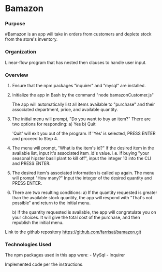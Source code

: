 # Bamazon

### Purpose
#Bamazon is an app will take in orders from customers and deplete stock from the store's inventory.
<!-- Give a high-level overview of how the app is organized -->
### Organization
Linear-flow program that has nested then clauses to handle user input. 
### Overview
1. Ensure that the npm packages "inquirer" and "mysql" are installed. 
2. Initialize the app in Bash by the command "node bamazonCustomer.js"

    The app will automatically list all items available to "purchase" and their associated department, price, and available quantity. 

3. The initial menu will prompt, "Do you want to buy an item?" 
    There are two options for responding:
    a) Yes 
    b) Quit

    'Quit' will exit you out of the program. If 'Yes' is selected, PRESS ENTER and proceed to Step 4.

4. The menu will prompt, "What is the item's id?"
    If the desired item in the available list, input it's associated item_id's value. 
    I.e. If buying "your seasonal hipster basil plant to kill off", input the integer 10 into the CLI and PRESS ENTER.

5. The desired item's associated information is called up again. 
    The menu will prompt "How many?"
    Input the integer of the desired quantity and PRESS ENTER.

6. There are two resulting conditions:
    a) If the quantity requested is greater than the available stock quantity, the app will respond with "That's not possible" and return to the initial menu. 

    b) If the quantity requested is available,  the app will congratulate you on your choices. It will give the total cost of the purchase, and then republish the initial menu.



<!-- Give start-to-finish instructions on how to run the app
<!-- Include screenshots, gifs or videos of the app functioning -->

Link to the github repository
https://github.com/farrisat/bamazon.git

<!-- <!-- Clearly list the technologies used in the app -->
### Technologies Used
The npm packages used in this app were:
    - MySql
    - Inquirer

<!-- State your role in the app development -->  
Implemented code per the instructions.